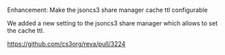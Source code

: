 Enhancement: Make the jsoncs3 share manager cache ttl configurable

We added a new setting to the jsoncs3 share manager which allows to set
the cache ttl.

https://github.com/cs3org/reva/pull/3224

